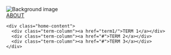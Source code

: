 <div class="home-container">

  <!-- Sezione sinistra: immagine -->
  <div class="home-left">
    <img src="files/images/homeleft.jpg" alt="Background image" class="home-image">
  </div>

  <!-- Sezione destra: contenuti -->
  <div class="home-right">
    <div class="home-top">
      <a href="about/me/" class="about-link">ABOUT</a>
    </div>

    <div class="home-content">
      <div class="term-column"><a href="term1/">TERM 1</a></div>
      <div class="term-column"><a href="#">TERM 2</a></div>
      <div class="term-column"><a href="#">TERM 3</a></div>
    </div>
  </div>

</div>

